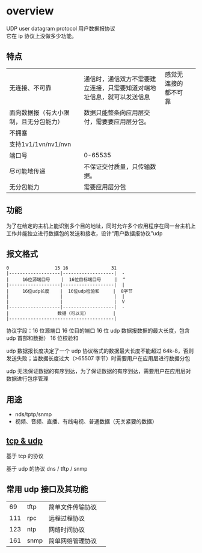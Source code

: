 # overview

UDP user datagram protocol 用户数据报协议  
它在 ip 协议上没做多少功能。

## 特点

<!-- prettier-ignore-start -->
|||||
|-|-|-|-|
|无连接、不可靠|通信时，通信双方不需要建立连接，只需要知道对端地址信息，就可以发送信息  |感觉无连接的都不可靠||
|面向数据报（有大小限制，且无分包能力）|数据只能整条向应用层交付，需要要应用层分包。 |||
|不拥塞||||
|支持1v1/1vn/nv1/nvn||||
|端口号|0-65535 |||
|尽可能地传递|不保证交付质量，只传输数据。|||
|无分包能力|需要应用层分包|||
<!-- prettier-ignore-end -->

## 功能

为了在给定的主机上能识别多个目的地址，同时允许多个应用程序在同一台主机上工作并能独立进行数据包的发送和接收，设计“用户数据报协议”udp

## 报文格式

```
0                 15 16                31
|-------------------|-------------------|  -
|     16位源端口号    |  16位目标端口号     |  ^
|-------------------|-------------------|  |
|     16位udp长度    |  16位udp检验和     |  8字节
|                   |                   |  |
|                   |                   |  V
|-------------------|-------------------|  -
|                  数据（可以无）         |
|---------------------------------------|
```

协议字段：16 位源端口 16 位目的端口 16 位 udp 数据报数据的最大长度，包含 udp 首部和数据） 16 位校验和

udp 数据报长度决定了一个 udp 协议格式的数据最大长度不能超过 64k-8，否则发送失败；当数据长度过大（>65507 字节）时需要用户在应用层进行数据分包

udp 无法保证数据的有序到达，为了保证数据的有序到达，需要用户在应用层对数据进行包序管理

## 用途

- nds/tptp/snmp
- 视频、音频、直播、有线电视、普通数据（无关紧要的数据）

## [tcp & udp](/communication-protocol/tcp.html)

基于 tcp 的协议

基于 udp 的协议
dns / tftp / snmp

## 常用 udp 接口及其功能

|     |      |                  |     |
| --- | ---- | ---------------- | --- |
| 69  | tftp | 简单文件传输协议 |     |
| 111 | rpc  | 远程过程协议     |     |
| 123 | ntp  | 网络时间协议     |     |
| 161 | snmp | 简单网络管理协议 |     |
